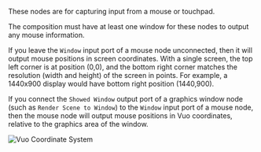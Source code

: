 These nodes are for capturing input from a mouse or touchpad. 

The composition must have at least one window for these nodes to output any mouse information. 

If you leave the `Window` input port of a mouse node unconnected, then it will output mouse positions in screen coordinates. With a single screen, the top left corner is at position (0,0), and the bottom right corner matches the resolution (width and height) of the screen in points. For example, a 1440x900 display would have bottom right position (1440,900).

If you connect the `Showed Window` output port of a graphics window node (such as `Render Scene to Window`) to the `Window` input port of a mouse node, then the mouse node will output mouse positions in Vuo coordinates, relative to the graphics area of the window.

![Vuo Coordinate System](vuo-coordinates-transparent.png)
